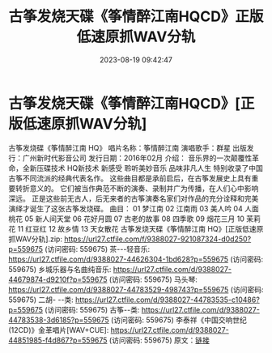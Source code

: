 ﻿---
title: 古筝发烧天碟《筝情醉江南HQCD》正版低速原抓WAV分轨
date: 2023-08-19 09:42:47
categories: 古典音乐、新世纪、纯音雅乐
tags: 纯音雅乐
---
# 古筝发烧天碟《筝情醉江南HQCD》[正版低速原抓WAV分轨]

古筝发烧碟《筝情醉江南 HQ》
唱片名称：筝情醉江南
演唱歌手：群星
出版发行：广州新时代影音公司
发行日期：2016年02月
介绍：
音乐界的一次颠覆性革命，全新压碟技术
HQ新技术 新感受 聆听美妙音乐 品味非凡人生
特别收录了中国古筝不同流派的经典代表名作。
这些曲目都是承前启后，在古筝发展史上具有重要转折意义的。
它们被当作典范不断的演奏、录制并广为传播，在人们心中影响深远。
正是这些前无古人，后无来者的古筝演奏名家们对作品的充分诠释和完美演绎才诞生了这张古筝发烧碟。
曲目：
01 梦江南
02 江南雨
03 美人吟
04 人面桃花
05 新人间天堂
06 花好月圆
07 古老的故事
08 四季歌
09 烟花三月
10 茉莉花
11 红豆红
12 故乡情
13 天女散花
古筝发烧天碟《筝情醉江南 HQ》[正版低速原抓WAV分轨].zip: https://url27.ctfile.com/f/9388027-921087324-d0d250?p=559675
(访问密码: 559675)
茶---轻音乐: https://url27.ctfile.com/d/9388027-44626304-1bd628?p=559675
(访问密码: 559675)
乡城乐器与名曲纯音乐: https://url27.ctfile.com/d/9388027-44679874-d9210f?p=559675
(访问密码: 559675)
马头琴: https://url27.ctfile.com/d/9388027-44783529-498743?p=559675
(访问密码: 559675)
二胡- --类: https://url27.ctfile.com/d/9388027-44783535-c10486?p=559675
(访问密码: 559675)
古筝--类: https://url27.ctfile.com/d/9388027-44783538-3d6185?p=559675
(访问密码: 559675)
李泰祥《中国交响世纪(12CD)》金革唱片[WAV+CUE]: https://url27.ctfile.com/d/9388027-44851985-f4d867?p=559675
(访问密码: 559675)
原文：[链接](https://blog.sina.com.cn/s/blog_1647c7e760103136m.html)